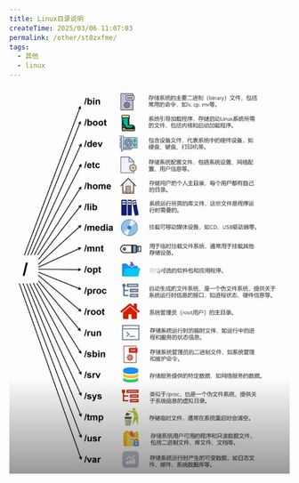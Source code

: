```yaml
---
title: Linux目录说明
createTime: 2025/03/06 11:07:03
permalink: /other/st0zxfme/
tags:
  - 其他
  - linux
---
```


![image-20241017234105363](images/image-20241017234105363.png)